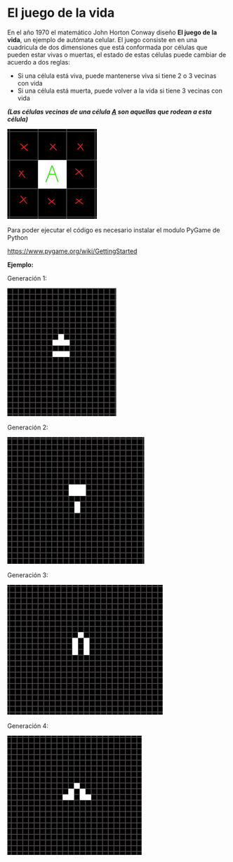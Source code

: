 # El juego de la vida

En el año 1970 el matemático John Horton Conway diseño **El juego de la vida**, un ejemplo de autómata celular. El juego consiste en en una cuadricula de dos dimensiones que está conformada por células que pueden estar vivas o muertas, el estado de estas células puede cambiar de acuerdo a dos reglas:

- Si una célula está viva, puede mantenerse viva si tiene 2 o 3 vecinas con vida
- Si una célula está muerta, puede volver a la vida si tiene 3 vecinas con vida

***(Las células vecinas de una célula <u>A</u> son aquellas que rodean a esta célula)***

<img src="img/cel_a.png">

Para poder ejecutar el código es necesario instalar el modulo PyGame de Python

https://www.pygame.org/wiki/GettingStarted

**Ejemplo:**

Generación 1:

<img src="img/g1.png">

Generación 2:

<img src="img/g2.png">

Generación 3:

<img src="img/g3.png">

Generación 4:

<img src="img/g4.png">

